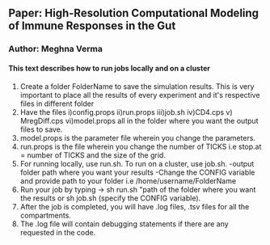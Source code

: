 ## Paper: High-Resolution Computational Modeling of Immune Responses in the Gut
### Author: Meghna Verma
#### This text describes how to run jobs locally and on a cluster

1. Create a folder FolderName to save the simulation results. This is very important to place all the results of every experiment and it's respective files in different folder
2. Have the files 
	i)config.props
	ii)run.props
	iii)job.sh
	iv)CD4.cps
	v) MregDiff.cps
	vi)model.props all in the folder where you want the output files to save.
3. model.props is the parameter file wherein you change the parameters. 
4. run.props is the file wherein you change the number of TICKS i.e stop.at = number of TICKS and the size of the grid. 
5. For running locally, use run.sh.
   To run on a cluster, use job.sh.
	-output folder path where you want your results
	-Change the CONFIG variable and provide path to your folder i.e /home/username/FolderName
6. Run your job by typing -> sh run.sh "path of the folder where you want the results or sh job.sh (specify the CONFIG variable).
7. After the job is completed, you will have .log files, .tsv files for all the compartments.
8. The .log file will contain debugging statements if there are any requested in the code.

